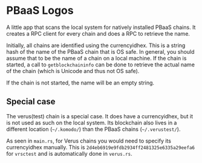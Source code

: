 # PBaaS Logos

A little app that scans the local system for natively installed PBaaS chains. It creates a RPC client for every chain and does a RPC to retrieve the name.

Initially, all chains are identified using the currencyidhex. This is a string hash of the name of the PBaaS chain that is OS safe. In general, you should assume that to be the name of a chain on a local machine. If the chain is started, a call to `getblockchaininfo` can be done to retrieve the actual name of the chain (which is Unicode and thus not OS safe).

If the chain is not started, the name will be an empty string.

## Special case

The verus(test) chain is a special case. It does have a currencyidhex, but it is not used as such on the local system. Its blockchain also lives in a different location (`~/.komodo/`) than the PBaaS chains (`~/.verustest/`). 

As seen in `main.rs`, for Verus chains you would need to specify its currencyidhex manually. This is `2d4eb6919e9fdb2934ff2481325e6335a29eefa6` for `vrsctest` and is automatically done in `verus.rs`.